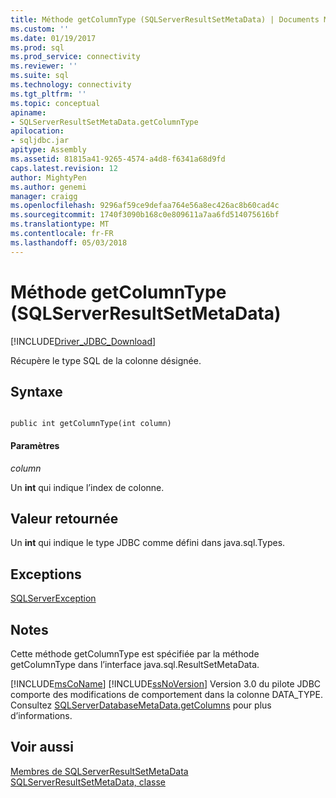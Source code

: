 ```yaml
---
title: Méthode getColumnType (SQLServerResultSetMetaData) | Documents Microsoft
ms.custom: ''
ms.date: 01/19/2017
ms.prod: sql
ms.prod_service: connectivity
ms.reviewer: ''
ms.suite: sql
ms.technology: connectivity
ms.tgt_pltfrm: ''
ms.topic: conceptual
apiname:
- SQLServerResultSetMetaData.getColumnType
apilocation:
- sqljdbc.jar
apitype: Assembly
ms.assetid: 81815a41-9265-4574-a4d8-f6341a68d9fd
caps.latest.revision: 12
author: MightyPen
ms.author: genemi
manager: craigg
ms.openlocfilehash: 9296af59ce9defaa764e56a8ec426ac8b60cad4c
ms.sourcegitcommit: 1740f3090b168c0e809611a7aa6fd514075616bf
ms.translationtype: MT
ms.contentlocale: fr-FR
ms.lasthandoff: 05/03/2018
---
```

# <a name="getcolumntype-method-sqlserverresultsetmetadata"></a>Méthode getColumnType (SQLServerResultSetMetaData)
[!INCLUDE[Driver_JDBC_Download](../../../includes/driver_jdbc_download.md)]

  Récupère le type SQL de la colonne désignée.  
  
## <a name="syntax"></a>Syntaxe  
  
```  
  
public int getColumnType(int column)  
```  
  
#### <a name="parameters"></a>Paramètres  
 *column*  
  
 Un **int** qui indique l’index de colonne.  
  
## <a name="return-value"></a>Valeur retournée  
 Un **int** qui indique le type JDBC comme défini dans java.sql.Types.  
  
## <a name="exceptions"></a>Exceptions  
 [SQLServerException](../../../connect/jdbc/reference/sqlserverexception-class.md)  
  
## <a name="remarks"></a>Notes  
 Cette méthode getColumnType est spécifiée par la méthode getColumnType dans l’interface java.sql.ResultSetMetaData.  
  
 [!INCLUDE[msCoName](../../../includes/msconame_md.md)] [!INCLUDE[ssNoVersion](../../../includes/ssnoversion_md.md)] Version 3.0 du pilote JDBC comporte des modifications de comportement dans la colonne DATA_TYPE. Consultez [SQLServerDatabaseMetaData.getColumns](../../../connect/jdbc/reference/getcolumns-method-sqlserverdatabasemetadata.md) pour plus d’informations.  
  
## <a name="see-also"></a>Voir aussi  
 [Membres de SQLServerResultSetMetaData](../../../connect/jdbc/reference/sqlserverresultsetmetadata-members.md)   
 [SQLServerResultSetMetaData, classe](../../../connect/jdbc/reference/sqlserverresultsetmetadata-class.md)  
  
  
